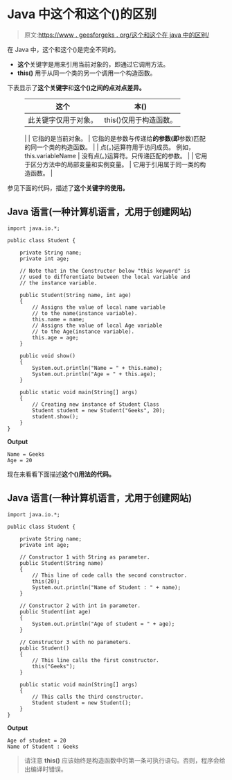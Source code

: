 # Java 中这个和这个()的区别

> 原文:[https://www . geesforgeks . org/这个和这个在 java 中的区别/](https://www.geeksforgeeks.org/difference-between-this-and-this-in-java/)

在 Java 中，这个和这个()是完全不同的。

*   **这个**关键字是用来引用当前对象的，即通过它调用方法。
*   **this()** 用于从同一个类的另一个调用一个构造函数。

下表显示了**这个关键字**和**这个()之间的点对点差异。**

<figure class="table">

| **这个** | **本()** |
| --- | --- |
| 此关键字仅用于对象。 | this()仅用于构造函数。

 |
| 它指的是当前对象。 | 它指的是参数与传递给**的参数(即**参数)匹配的同一个类的构造函数。 |
| 点(。)运算符用于访问成员。
例如，this.variableName | 没有点(。)运算符。只传递匹配的参数。 |
| 它用于区分方法中的局部变量和实例变量。 | 它用于引用属于同一类的构造函数。 |

</figure>

参见下面的代码，描述了**这个关键字的使用。**

## Java 语言(一种计算机语言，尤用于创建网站)

```
import java.io.*;

public class Student {

    private String name;
    private int age;

    // Note that in the Constructor below "this keyword" is
    // used to differentiate between the local variable and
    // the instance variable.

    public Student(String name, int age)
    {
        // Assigns the value of local name variable
        // to the name(instance variable).
        this.name = name;
        // Assigns the value of local Age variable
        // to the Age(instance variable).
        this.age = age;
    }

    public void show()
    {
        System.out.println("Name = " + this.name);
        System.out.println("Age = " + this.age);
    }

    public static void main(String[] args)
    {
        // Creating new instance of Student Class
        Student student = new Student("Geeks", 20);
        student.show();
    }
}
```

**Output**

```
Name = Geeks
Age = 20

```

现在来看看下面描述**这个()用法的代码。**

## Java 语言(一种计算机语言，尤用于创建网站)

```
import java.io.*;

public class Student {

    private String name;
    private int age;

    // Constructor 1 with String as parameter.
    public Student(String name)
    {
        // This line of code calls the second constructor.
        this(20);
        System.out.println("Name of Student : " + name);
    }

    // Constructor 2 with int in parameter.
    public Student(int age)
    {
        System.out.println("Age of student = " + age);
    }

    // Constructor 3 with no parameters.
    public Student()
    {
        // This line calls the first constructor.
        this("Geeks");
    }

    public static void main(String[] args)
    {
        // This calls the third constructor.
        Student student = new Student();
    }
}
```

**Output**

```
Age of student = 20
Name of Student : Geeks

```

> 请注意 **this()** 应该始终是构造函数中的第一条可执行语句。否则，程序会给出编译时错误。